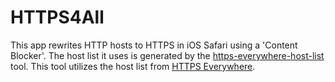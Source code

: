# HTTPS4All

This app rewrites HTTP hosts to HTTPS in iOS Safari using a 'Content Blocker'. The host list it uses is generated by the [https-everywhere-host-list](https://github.com/bouk/https-everywhere-host-list) tool. This tool utilizes the host list from [HTTPS Everywhere](https://github.com/efforg/https-everywhere/).
